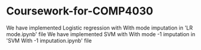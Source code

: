 # Coursework-for-COMP4030

We have implemented Logistic regression with With mode imputation in 'LR mode.ipynb' file
We have implemented SVM with With mode -1 imputation in 'SVM With -1 imputation.ipynb' file
